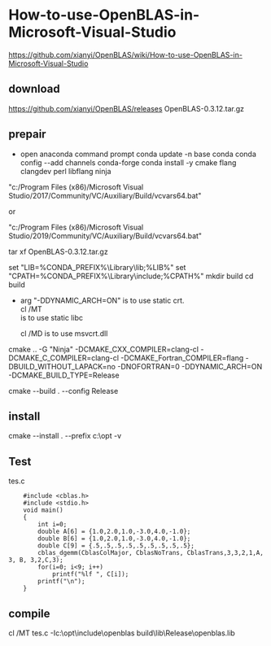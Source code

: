 # How-to-use-OpenBLAS-in-Microsoft-Visual-Studio

https://github.com/xianyi/OpenBLAS/wiki/How-to-use-OpenBLAS-in-Microsoft-Visual-Studio

## download 
https://github.com/xianyi/OpenBLAS/releases
OpenBLAS-0.3.12.tar.gz

## prepair

- open anaconda command prompt
conda update -n base conda
conda config --add channels conda-forge
conda install -y cmake flang clangdev perl libflang ninja

"c:/Program Files (x86)/Microsoft Visual Studio/2017/Community/VC/Auxiliary/Build/vcvars64.bat"

or

"c:/Program Files (x86)/Microsoft Visual Studio/2019/Community/VC/Auxiliary/Build/vcvars64.bat"

tar xf OpenBLAS-0.3.12.tar.gz

set "LIB=%CONDA_PREFIX%\Library\lib;%LIB%"
set "CPATH=%CONDA_PREFIX%\Library\include;%CPATH%"
mkdir build
cd build

- arg "-DDYNAMIC_ARCH=ON" is  to use static crt.     
    cl /MT  
    is to use static libc   

    cl /MD 
    is to use msvcrt.dll   

cmake .. -G "Ninja" -DCMAKE_CXX_COMPILER=clang-cl -DCMAKE_C_COMPILER=clang-cl -DCMAKE_Fortran_COMPILER=flang -DBUILD_WITHOUT_LAPACK=no -DNOFORTRAN=0 -DDYNAMIC_ARCH=ON -DCMAKE_BUILD_TYPE=Release

cmake --build . --config Release

## install
cmake --install . --prefix c:\opt -v

## Test
tes.c
```
    #include <cblas.h>
    #include <stdio.h>
    void main()
    {
        int i=0;
        double A[6] = {1.0,2.0,1.0,-3.0,4.0,-1.0};         
        double B[6] = {1.0,2.0,1.0,-3.0,4.0,-1.0};  
        double C[9] = {.5,.5,.5,.5,.5,.5,.5,.5,.5}; 
        cblas_dgemm(CblasColMajor, CblasNoTrans, CblasTrans,3,3,2,1,A, 3, B, 3,2,C,3);
        for(i=0; i<9; i++)
            printf("%lf ", C[i]);
        printf("\n");
    }
```

## compile
cl /MT tes.c -Ic:\opt\include\openblas build\lib\Release\openblas.lib

